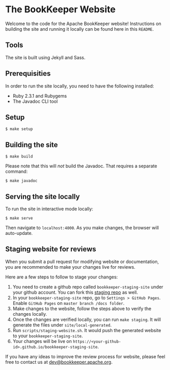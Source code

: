 # The BookKeeper Website

Welcome to the code for the Apache BookKeeper website! Instructions on building the site and running it locally can be found here in this `README`.

## Tools

The site is built using Jekyll and Sass.

## Prerequisities

In order to run the site locally, you need to have the following installed:

* Ruby 2.3.1 and Rubygems
* The Javadoc CLI tool

## Setup

```shell
$ make setup
```

## Building the site

```shell
$ make build
```

Please note that this will *not* build the Javadoc. That requires a separate command:

```shell
$ make javadoc
```

## Serving the site locally

To run the site in interactive mode locally:

```shell
$ make serve
```

Then navigate to `localhost:4000`. As you make changes, the browser will auto-update.

## Staging website for reviews

When you submit a pull request for modifying website or documentation, you are recommended to make your changes live for reviews.

Here are a few steps to follow to stage your changes:

1. You need to create a github repo called `bookkeeper-staging-site` under your github account. You can fork this [staging repo](https://github.com/sijie/bookkeeper-staging-site) as well.
2. In your `bookkeeper-staging-site` repo, go to `Settings > GitHub Pages`. Enable `GitHub Pages` on `master branch /docs folder`.
3. Make changes to the website, follow the steps above to verify the changes locally.
4. Once the changes are verified locally, you can run `make staging`. It will generate the files under `site/local-generated`.
5. Run `scripts/staging-website.sh`. It would push the generated website to your `bookkeeper-staging-site`.
6. Your changes will be live on `https://<your-github-id>.github.io/bookkeeper-staging-site`.

If you have any ideas to improve the review process for website, please feel free to contact us at dev@bookkeeper.apache.org.

